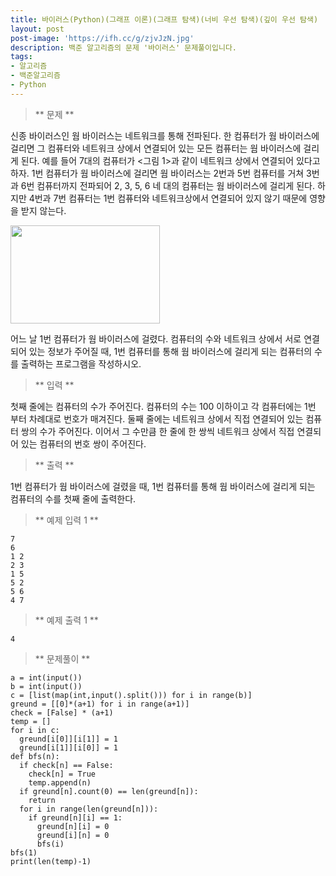 ```yaml
---
title: 바이러스(Python)(그래프 이론)(그래프 탐색)(너비 우선 탐색)(깊이 우선 탐색)
layout: post
post-image: 'https://ifh.cc/g/zjvJzN.jpg'
description: 백준 알고리즘의 문제 '바이러스' 문제풀이입니다.
tags:
- 알고리즘
- 백준알고리즘
- Python
---
```



>** 문제 **

신종 바이러스인 웜 바이러스는 네트워크를 통해 전파된다. 한 컴퓨터가 웜 바이러스에 걸리면 그 컴퓨터와 네트워크 상에서 연결되어 있는 모든 컴퓨터는 웜 바이러스에 걸리게 된다.
예를 들어 7대의 컴퓨터가 <그림 1>과 같이 네트워크 상에서 연결되어 있다고 하자. 1번 컴퓨터가 웜 바이러스에 걸리면 웜 바이러스는 2번과 5번 컴퓨터를 거쳐 3번과 6번 컴퓨터까지 전파되어 2, 3, 5, 6 네 대의 컴퓨터는 웜 바이러스에 걸리게 된다. 하지만 4번과 7번 컴퓨터는 1번 컴퓨터와 네트워크상에서 연결되어 있지 않기 때문에 영향을 받지 않는다.

<img alt="" src="https://www.acmicpc.net/upload/images/zmMEZZ8ioN6rhCdHmcIT4a7.png" style="width: 239px; height: 157px; "/>

어느 날 1번 컴퓨터가 웜 바이러스에 걸렸다. 컴퓨터의 수와 네트워크 상에서 서로 연결되어 있는 정보가 주어질 때, 1번 컴퓨터를 통해 웜 바이러스에 걸리게 되는 컴퓨터의 수를 출력하는 프로그램을 작성하시오.

>** 입력 **

첫째 줄에는 컴퓨터의 수가 주어진다. 컴퓨터의 수는 100 이하이고 각 컴퓨터에는 1번 부터 차례대로 번호가 매겨진다. 둘째 줄에는 네트워크 상에서 직접 연결되어 있는 컴퓨터 쌍의 수가 주어진다. 이어서 그 수만큼 한 줄에 한 쌍씩 네트워크 상에서 직접 연결되어 있는 컴퓨터의 번호 쌍이 주어진다.

>** 출력 **

1번 컴퓨터가 웜 바이러스에 걸렸을 때, 1번 컴퓨터를 통해 웜 바이러스에 걸리게 되는 컴퓨터의 수를 첫째 줄에 출력한다.

>** 예제 입력 1 **

	7
	6
	1 2
	2 3
	1 5
	5 2
	5 6
	4 7

>** 예제 출력 1 **

	4

>** 문제풀이 **

	a = int(input())
	b = int(input())
	c = [list(map(int,input().split())) for i in range(b)]
	greund = [[0]*(a+1) for i in range(a+1)]
	check = [False] * (a+1)
	temp = []
	for i in c:
	  greund[i[0]][i[1]] = 1
	  greund[i[1]][i[0]] = 1
	def bfs(n):
	  if check[n] == False:
	    check[n] = True
	    temp.append(n)
	  if greund[n].count(0) == len(greund[n]):
	    return
	  for i in range(len(greund[n])):
	    if greund[n][i] == 1:
	      greund[n][i] = 0
	      greund[i][n] = 0
	      bfs(i)
	bfs(1)
	print(len(temp)-1)
